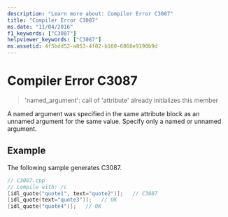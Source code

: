 ```yaml
---
description: "Learn more about: Compiler Error C3087"
title: "Compiler Error C3087"
ms.date: "11/04/2016"
f1_keywords: ["C3087"]
helpviewer_keywords: ["C3087"]
ms.assetid: 4f5bdd52-a853-4f02-b160-6868e9190b9d
---
```

# Compiler Error C3087

> 'named_argument': call of 'attribute' already initializes this member

A named argument was specified in the same attribute block as an unnamed argument for the same value. Specify only a named or unnamed argument.

## Example

The following sample generates C3087.

```cpp
// C3087.cpp
// compile with: /c
[idl_quote("quote1", text="quote2")];   // C3087
[idl_quote(text="quote3")];   // OK
[idl_quote("quote4")];   // OK
```
